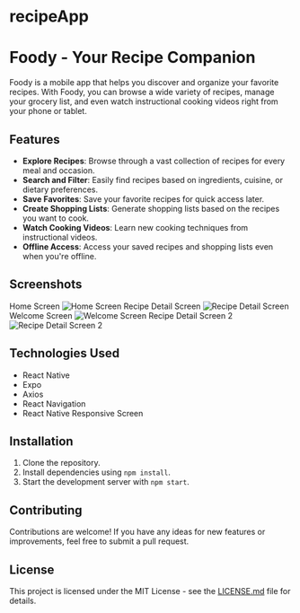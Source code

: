 # recipeApp
# Foody - Your Recipe Companion

Foody is a mobile app that helps you discover and organize your favorite recipes. With Foody, you can browse a wide variety of recipes, manage your grocery list, and even watch instructional cooking videos right from your phone or tablet.

## Features

- **Explore Recipes**: Browse through a vast collection of recipes for every meal and occasion.
- **Search and Filter**: Easily find recipes based on ingredients, cuisine, or dietary preferences.
- **Save Favorites**: Save your favorite recipes for quick access later.
- **Create Shopping Lists**: Generate shopping lists based on the recipes you want to cook.
- **Watch Cooking Videos**: Learn new cooking techniques from instructional videos.
- **Offline Access**: Access your saved recipes and shopping lists even when you're offline.

## Screenshots

Home Screen ![Home Screen](<img src="assets/images/1.jpeg" alt="Home Screen" width="200" />)
Recipe Detail Screen ![Recipe Detail Screen](<img src="assets/images/2.jpeg" alt="Recipe Detail Screen" width="200" />)
Welcome Screen ![Welcome Screen](<img src="assets/images/3.jpeg" alt="Welcome Screen" width="200" />)
Recipe Detail Screen 2 ![Recipe Detail Screen 2](<img src="assets/images/4.jpeg" alt="Recipe Detail Screen 2" width="200" />)


## Technologies Used

- React Native
- Expo
- Axios
- React Navigation
- React Native Responsive Screen

## Installation

1. Clone the repository.
2. Install dependencies using `npm install`.
3. Start the development server with `npm start`.

## Contributing

Contributions are welcome! If you have any ideas for new features or improvements, feel free to submit a pull request.

## License

This project is licensed under the MIT License - see the [LICENSE.md](LICENSE.md) file for details.
